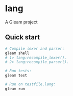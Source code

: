 # lang

A Gleam project

## Quick start

```sh
# Compile lexer and parser:
gleam shell
# 1> lang:recompile_lexer().
# 2> lang:recompile_parser().

# Run tests:
gleam test

# Run on testfile.lang:
gleam run
```
